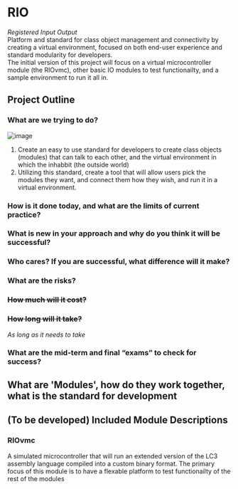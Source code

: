 # RIO
*Registered Input Output*  
Platform and standard for class object management and connectivity by creating a virtual environment, focused on both end-user experience and standard modularity for developers.  
The initial version of this project will focus on a virtual microcontroller module (the RIOvmc), other basic IO modules to test functionailty, and a sample environment to run it all in.

## Project Outline
### What are we trying to do?
![image](https://user-images.githubusercontent.com/61638976/113528054-758c7a00-958d-11eb-9e4f-4e50887cf7b7.png)
1. Create an easy to use standard for developers to create class objects (modules) that can talk to each other, and the virtual environment in which the inhabbit (the outside world)
2. Utilizing this standard, create a tool that will allow users pick the modules they want, and connect them how they wish, and run it in a virtual environment.
### How is it done today, and what are the limits of current practice?
### What is new in your approach and why do you think it will be successful?
### Who cares? If you are successful, what difference will it make?
### What are the risks?
### ~~How much will it cost?~~
### ~~How long will it take?~~
*As long as it needs to take*
### What are the mid-term and final “exams” to check for success?

## What are 'Modules', how do they work together, what is the standard for development

## (To be developed) Included Module Descriptions
### RIOvmc
A simulated microcontroller that will run an extended version of the LC3 assembly language compiled into a custom binary format. The primary focus of this module is to have a flexable platform to test functionailty of the rest of the modules
